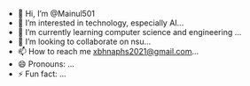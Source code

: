 - 👋 Hi, I’m @Mainul501
- 👀 I’m interested in technology, especially AI...
- 🌱 I’m currently learning computer science and engineering  ...
- 💞️ I’m looking to collaborate on nsu...
- 📫 How to reach me xbhnaphs2021@gmail.com...
- 😄 Pronouns: ...
- ⚡ Fun fact: ...

<!---
Mainul501/Mainul501 is a ✨ special ✨ repository because its `README.md` (this file) appears on your GitHub profile.
You can click the Preview link to take a look at your changes.
--->
